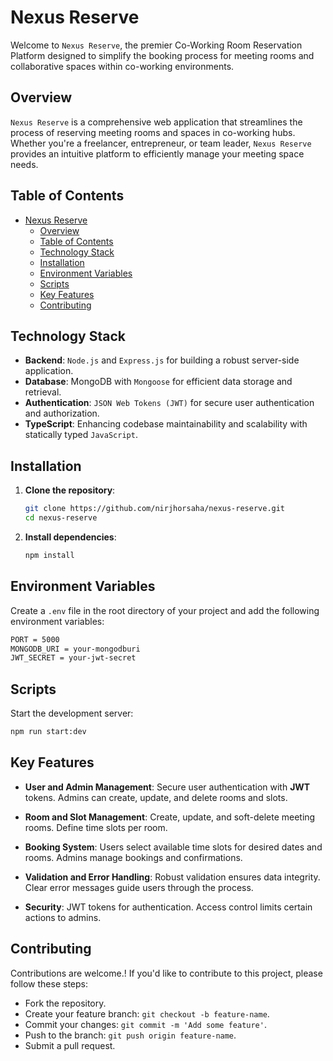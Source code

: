 # Nexus Reserve

Welcome to `Nexus Reserve`, the premier Co-Working Room Reservation Platform designed to simplify the booking process for meeting rooms and collaborative spaces within co-working environments.

## Overview 

`Nexus Reserve` is a comprehensive web application that streamlines the process of reserving meeting rooms and spaces in co-working hubs. Whether you're a freelancer, entrepreneur, or team leader, `Nexus Reserve` provides an intuitive platform to efficiently manage your meeting space needs.

## Table of Contents

- [Nexus Reserve](#nexus-reserve)
  - [Overview](#overview)
  - [Table of Contents](#table-of-contents)
  - [Technology Stack](#technology-stack)
  - [Installation](#installation)
  - [Environment Variables](#environment-variables)
  - [Scripts](#scripts)
  - [Key Features](#key-features)
  - [Contributing](#contributing)


## Technology Stack

- **Backend**: `Node.js` and `Express.js` for building a robust server-side application.
- **Database**: MongoDB with `Mongoose` for efficient data storage and retrieval.
- **Authentication**: `JSON Web Tokens (JWT)` for secure user authentication and authorization.
- **TypeScript**: Enhancing codebase maintainability and scalability with statically typed `JavaScript`.


## Installation

1. **Clone the repository**:

   ```sh
   git clone https://github.com/nirjhorsaha/nexus-reserve.git
   cd nexus-reserve
   ```

2. **Install dependencies**:

   ```sh
   npm install
   ```

## Environment Variables

Create a `.env` file in the root directory of your project and add the following environment variables:

```sh
PORT = 5000
MONGODB_URI = your-mongodburi
JWT_SECRET = your-jwt-secret
```

## Scripts

Start the development server:

```sh
npm run start:dev
```


## Key Features

- **User and Admin Management**: Secure user authentication with **JWT** tokens. Admins can create, update, and delete rooms and slots.

- **Room and Slot Management**: Create, update, and soft-delete meeting rooms. Define time slots per room.

- **Booking System**: Users select available time slots for desired dates and rooms. Admins manage bookings and confirmations.

- **Validation and Error Handling**: Robust validation ensures data integrity. Clear error messages guide users through the process.

- **Security**: JWT tokens for authentication. Access control limits certain actions to admins.

## Contributing

Contributions are welcome.! If you'd like to contribute to this project, please follow these steps:

- Fork the repository.
- Create your feature branch: `git checkout -b feature-name`.
- Commit your changes: `git commit -m 'Add some feature'`.
- Push to the branch: `git push origin feature-name`.
- Submit a pull request.
